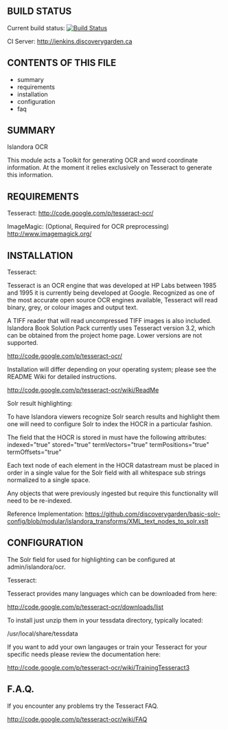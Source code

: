 BUILD STATUS
------------
Current build status:
[![Build Status](https://travis-ci.org/Islandora/islandora_ocr.png?branch=7.x)](https://travis-ci.org/Islandora/islandora_ocr)

CI Server:
http://jenkins.discoverygarden.ca

CONTENTS OF THIS FILE
---------------------

 * summary
 * requirements
 * installation
 * configuration
 * faq


SUMMARY
-------

Islandora OCR

This module acts a Toolkit for generating OCR and word coordinate information.
At the moment it relies exclusively on Tesseract to generate this information.

REQUIREMENTS
------------

Tesseract:
 http://code.google.com/p/tesseract-ocr/

ImageMagic: (Optional, Required for OCR preprocessing)
 http://www.imagemagick.org/

INSTALLATION
------------

Tesseract:

Tesseract is an OCR engine that was developed at HP Labs between 1985 and 1995
it is currently being developed at Google. Recognized as one of the most
accurate open source OCR engines available, Tesseract will read binary, grey, or
colour images and output text.

A TIFF reader that will read uncompressed TIFF images is also included.
Islandora Book Solution Pack currently uses Tesseract version 3.2, which can be
obtained from the project home page. Lower versions are not supported.

 http://code.google.com/p/tesseract-ocr/

Installation will differ depending on your operating system; please see the
README Wiki for detailed instructions.

 http://code.google.com/p/tesseract-ocr/wiki/ReadMe


Solr result highlighting:

To have Islandora viewers recognize Solr search results and highlight them
one will need to configure Solr to index the HOCR in a particular fashion.

The field that the HOCR is stored in must have the following attributes:
indexed="true"  stored="true" termVectors="true" termPositions="true"
termOffsets="true"

Each text node of each element in the HOCR datastream must be placed in
order in a single value for the Solr field with all whitespace sub strings
normalized to a single space.

Any objects that were previously ingested but require this functionality
will need to be re-indexed.

Reference Implementation:
https://github.com/discoverygarden/basic-solr-config/blob/modular/islandora_transforms/XML_text_nodes_to_solr.xslt

CONFIGURATION
-------------

The Solr field for used for highlighting can be configured at 
admin/islandora/ocr.

Tesseract:

Tesseract provides many languages which can be downloaded from here:

 http://code.google.com/p/tesseract-ocr/downloads/list

To install just unzip them in your tessdata directory, typically located:

 /usr/local/share/tessdata

If you want to add your own langauges or train your Tesseract for your
specific needs please review the documentation here:

 http://code.google.com/p/tesseract-ocr/wiki/TrainingTesseract3

F.A.Q.
------

If you encounter any problems try the Tesseract FAQ.

http://code.google.com/p/tesseract-ocr/wiki/FAQ
